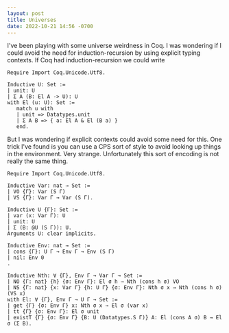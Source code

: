 ```yaml
---
layout: post
title: Universes
date: 2022-10-21 14:56 -0700
---
```


I've been playing with some universe weirdness in Coq.  I was
wondering if I could avoid the need for induction-recursion by using
explicit typing contexts. If Coq had induction-recursion we could
write

```coq
Require Import Coq.Unicode.Utf8.

Inductive U: Set :=
| unit: U
| Σ A (B: El A -> U): U
with El (u: U): Set :=
   match u with
   | unit => Datatypes.unit
   | Σ A B => { a: El A & El (B a) }
   end.
```

But I was wondering if explicit contexts could avoid some need for
this.  One trick I've found is you can use a CPS sort of style to
avoid looking up things in the environment.  Very strange.
Unfortunately this sort of encoding is not really the same thing.

```coq
Require Import Coq.Unicode.Utf8.

Inductive Var: nat → Set :=
| VO {Γ}: Var (S Γ)
| VS {Γ}: Var Γ → Var (S Γ).

Inductive U {Γ}: Set :=
| var (x: Var Γ): U
| unit: U
| Σ (B: @U (S Γ)): U.
Arguments U: clear implicits.

Inductive Env: nat → Set :=
| cons {Γ}: U Γ → Env Γ → Env (S Γ)
| nil: Env 0
.

Inductive Nth: ∀ {Γ}, Env Γ → Var Γ → Set :=
| NO {Γ: nat} {h} {σ: Env Γ}: El σ h → Nth (cons h σ) VO
| NS {Γ: nat} {x: Var Γ} {h: U Γ} {σ: Env Γ}: Nth σ x → Nth (cons h σ) (VS x)
with El: ∀ {Γ}, Env Γ → U Γ → Set :=
| get {Γ} {σ: Env Γ} x: Nth σ x → El σ (var x)
| tt {Γ} {σ: Env Γ}: El σ unit
| existT {Γ} {σ: Env Γ} {B: U (Datatypes.S Γ)} A: El (cons A σ) B → El σ (Σ B).
```
